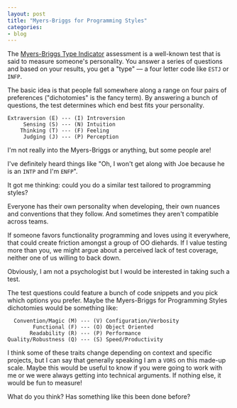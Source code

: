 ```yaml
---
layout: post
title: "Myers-Briggs for Programming Styles"
categories:
- blog
---
```


The [Myers-Briggs Type Indicator][mbti] assessment is a well-known test that is 
said to measure someone's personality. You answer a series of questions and based 
on your results, you get a "type" &mdash; a four letter code like `ESTJ` or `INFP`.

[mbti]: http://en.wikipedia.org/wiki/Myers-Briggs_Type_Indicator

The basic idea is that people fall somewhere along a range on four pairs of
preferences ("dichotomies" is the fancy term). By answering a bunch of questions, the
test determines which end best fits your personality.


    Extraversion (E) --- (I) Introversion
         Sensing (S) --- (N) Intuition
        Thinking (T) --- (F) Feeling
         Judging (J) --- (P) Perception

I'm not really into the Myers-Briggs or anything, but some people are! 

I've definitely heard things like "Oh, I won't get along with Joe because he is 
an `INTP` and I'm `ENFP`".

It got me thinking: could you do a similar test tailored to programming 
styles? 

Everyone has their own personality when developing, their own nuances and conventions 
that they follow. And sometimes they aren't compatible across teams. 

If someone favors functionality programming and loves using it everywhere, that could
create friction amongst a group of OO diehards. If I value testing more than you, we 
might argue about a perceived lack of test coverage, neither one of us willing to back
down.

Obviously, I am not a psychologist but I would be interested in taking such a test.

The test questions could feature a bunch of code snippets and you pick which options
you prefer. Maybe the Myers-Briggs for Programming Styles dichotomies would be 
something like:


      Convention/Magic (M) --- (V) Configuration/Verbosity
            Functional (F) --- (O) Object Oriented
           Readability (R) --- (P) Performance
    Quality/Robustness (Q) --- (S) Speed/Productivity

I think some of these traits change depending on context and specific projects, but
I can say that generally speaking I am a `VORS` on this made-up scale. Maybe this
would be useful to know if you were going to work with me or we were always getting
into technical arguments. If nothing else, it would be fun to measure!

What do you think? Has something like this been done before?
